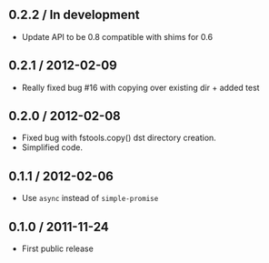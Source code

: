 0.2.2 / In development
----------------------

* Update API to be 0.8 compatible with shims for 0.6

0.2.1 / 2012-02-09
------------------

* Really fixed bug #16 with copying over existing dir + added test

0.2.0 / 2012-02-08
------------------

* Fixed bug with fstools.copy() dst directory creation.
* Simplified code.

0.1.1 / 2012-02-06
------------------

* Use `async` instead of `simple-promise`

0.1.0 / 2011-11-24
------------------

* First public release
